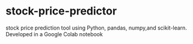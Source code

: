 # stock-price-predictor
stock price prediction tool using Python, pandas, numpy,and scikit-learn. Developed in a Google Colab notebook
